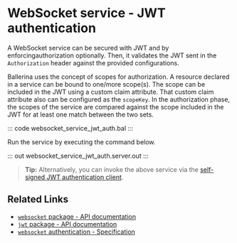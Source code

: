 # WebSocket service - JWT authentication

A WebSocket service can be secured with JWT and by enforcingauthorization optionally. Then, it validates the JWT sent in the `Authorization` header against the provided configurations.

Ballerina uses the concept of scopes for authorization. A resource declared in a service can be bound to one/more scope(s). The scope can be included in the JWT using a custom claim attribute. That custom claim attribute also can be configured as the `scopeKey`. In the authorization phase, the scopes of the service are compared against the scope included in the JWT for at least one match between the two sets.

::: code websocket_service_jwt_auth.bal :::

Run the service by executing the command below.

::: out websocket_service_jwt_auth.server.out :::

>**Tip:** Alternatively, you can invoke the above service via the [self-signed JWT authentication client](/learn/by-example/websocket-client-self-signed-jwt-auth).

## Related Links
- [`websocket` package - API documentation](https://lib.ballerina.io/ballerina/websocket/latest)
- [`jwt` package - API documentation](https://lib.ballerina.io/ballerina/jwt/latest/)
- [`websocket` authentication - Specification](/spec/websocket/#52-authentication-and-authorization)